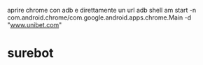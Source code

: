 aprire chrome con adb e direttamente un url
adb shell am start -n com.android.chrome/com.google.android.apps.chrome.Main -d "www.unibet.com"
# surebot
